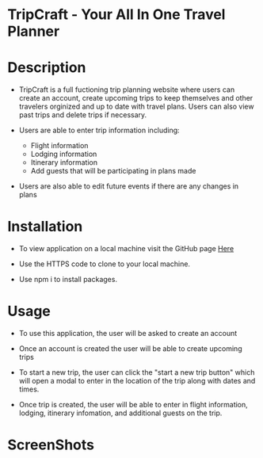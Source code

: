 # TripCraft - Your All In One Travel Planner

# Description

- TripCraft is a full fuctioning trip planning website where users can create an account, create upcoming trips to keep themselves and other travelers orginized and up to date with travel plans. Users can also view past trips and delete trips if necessary. 

- Users are able to enter trip information including:  
  - Flight information
  - Lodging information
  - Itinerary information
  - Add guests that will be participating in plans made

- Users are also able to edit future events if there are any changes in plans


# Installation

- To view application on a local machine visit the GitHub page [Here](https://github.com/natale565/Trip-Planner)

- Use the HTTPS code to clone to your local machine.

- Use npm i to install packages.

# Usage

- To use this application, the user will be asked to create an account

- Once an account is created the user will be able to create upcoming trips

- To start a new trip, the user can click the "start a new trip button" which will open a modal to enter in the location of the trip along with dates and times.

- Once trip is created, the user will be able to enter in flight information, lodging, itinerary infomation, and additional guests on the trip.

# ScreenShots